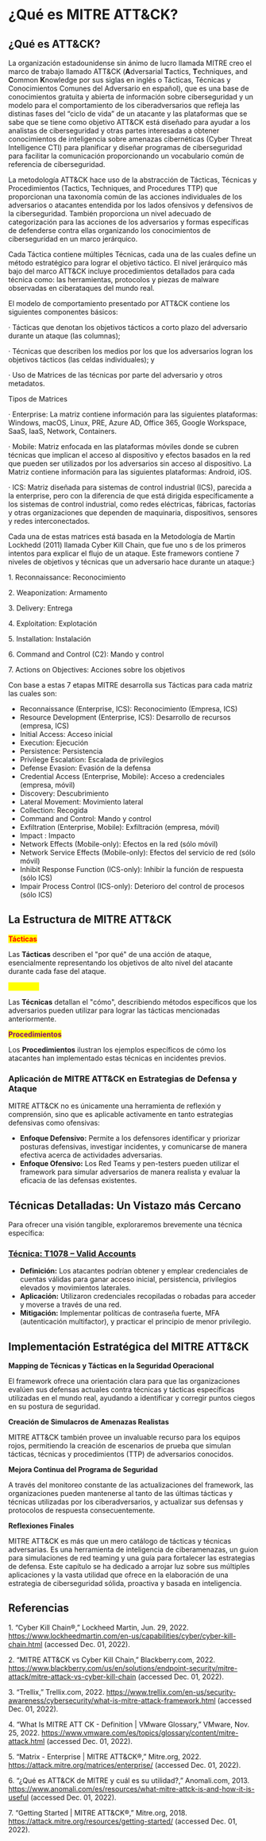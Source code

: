 # ¿Qué es MITRE ATT\&CK?

## ¿Qué es ATT\&CK?

La organización estadounidense sin ánimo de lucro llamada MITRE creo el marco de trabajo llamado ATT\&CK (**A**dversarial **T**actics, **T**echniques, and **C**ommon **K**nowledge por sus siglas en inglés o Tácticas, Técnicas y Conocimientos Comunes del Adversario en español), que es una base de conocimientos gratuita y abierta de información sobre ciberseguridad y un modelo para el comportamiento de los ciberadversarios que refleja las distinas fases del “ciclo de vida” de un atacante y las plataformas que se sabe que se tiene como objetivo ATT\&CK está diseñado para ayudar a los analistas de ciberseguridad y otras partes interesadas a obtener conocimientos de inteligencia sobre amenazas cibernéticas (Cyber Threat Intelligence CTI) para planificar y diseñar programas de ciberseguridad para facilitar la comunicación proporcionando un vocabulario común de referencia de ciberseguridad.

La metodología ATT\&CK hace uso de la abstracción de Tácticas, Técnicas y Procedimientos (Tactics, Techniques, and Procedures TTP) que proporcionan una taxonomía común de las acciones individuales de los adversarios o atacantes entendida por los lados ofensivos y defensivos de la ciberseguridad. También proporciona un nivel adecuado de categorización para las acciones de los adversarios y formas específicas de defenderse contra ellas organizando los conocimientos de ciberseguridad en un marco jerárquico.

Cada Táctica contiene múltiples Técnicas, cada una de las cuales define un método estratégico para lograr el objetivo táctico. El nivel jerárquico más bajo del marco ATT\&CK incluye procedimientos detallados para cada técnica como: las herramientas, protocolos y piezas de malware observadas en ciberataques del mundo real.

El modelo de comportamiento presentado por ATT\&CK contiene los siguientes componentes básicos:

· Tácticas que denotan los objetivos tácticos a corto plazo del adversario durante un ataque (las columnas);

· Técnicas que describen los medios por los que los adversarios logran los objetivos tácticos (las celdas individuales); y

· Uso de Matrices de las técnicas por parte del adversario y otros metadatos.

Tipos de Matrices

· Enterprise: La matriz contiene información para las siguientes plataformas: Windows, macOS, Linux, PRE, Azure AD, Office 365, Google Workspace, SaaS, IaaS, Network, Containers.

· Mobile: Matriz enfocada en las plataformas móviles donde se cubren técnicas que implican el acceso al dispositivo y efectos basados en la red que pueden ser utilizados por los adversarios sin acceso al dispositivo. La Matriz contiene información para las siguientes plataformas: Android, iOS.

· ICS: Matriz diseñada para sistemas de control industrial (ICS), parecida a la enterprise, pero con la diferencia de que está dirigida específicamente a los sistemas de control industrial, como redes eléctricas, fábricas, factorías y otras organizaciones que dependen de maquinaria, dispositivos, sensores y redes interconectados.

Cada una de estas matrices está basada en la Metodología de Martin Lockhedd (2011) llamada Cyber Kill Chain, que fue uno s de los primeros intentos para explicar el flujo de un ataque. Este framewors contiene 7 niveles de objetivos y técnicas que un adversario hace durante un ataque:}

1\. Reconnaissance: Reconocimiento

2\. Weaponization: Armamento

3\. Delivery: Entrega

4\. Exploitation: Explotación

5\. Installation: Instalación

6\. Command and Control (C2): Mando y control

7\. Actions on Objectives: Acciones sobre los objetivos

Con base a estas 7 etapas MITRE desarrolla sus Tácticas para cada matriz las cuales son:

* Reconnaissance (Enterprise, ICS): Reconocimiento (Empresa, ICS)
* Resource Development (Enterprise, ICS): Desarrollo de recursos (empresa, ICS)
* Initial Access: Acceso inicial
* Execution: Ejecución
* Persistence: Persistencia
* Privilege Escalation: Escalada de privilegios
* Defense Evasion: Evasión de la defensa
* Credential Access (Enterprise, Mobile): Acceso a credenciales (empresa, móvil)
* Discovery: Descubrimiento
* Lateral Movement: Movimiento lateral
* Collection: Recogida
* Command and Control: Mando y control
* Exfiltration (Enterprise, Mobile): Exfiltración (empresa, móvil)
* Impact : Impacto
* Network Effects (Mobile-only): Efectos en la red (sólo móvil)
* Network Service Effects (Mobile-only): Efectos del servicio de red (sólo móvil)
* Inhibit Response Function (ICS-only): Inhibir la función de respuesta (sólo ICS)
* Impair Process Control (ICS-only): Deterioro del control de procesos (sólo ICS)

## **La Estructura de MITRE ATT\&CK**

<mark style="color:red;">**Tácticas**</mark>

Las **Tácticas** describen el "por qué" de una acción de ataque, esencialmente representando los objetivos de alto nivel del atacante durante cada fase del ataque.

<mark style="color:yellow;">**Técnicas**</mark>

Las **Técnicas** detallan el "cómo", describiendo métodos específicos que los adversarios pueden utilizar para lograr las tácticas mencionadas anteriormente.

<mark style="color:purple;">**Procedimientos**</mark>

Los **Procedimientos** ilustran los ejemplos específicos de cómo los atacantes han implementado estas técnicas en incidentes previos.

### **Aplicación de MITRE ATT\&CK en Estrategias de Defensa y Ataque**

MITRE ATT\&CK no es únicamente una herramienta de reflexión y comprensión, sino que es aplicable activamente en tanto estrategias defensivas como ofensivas:

* **Enfoque Defensivo:** Permite a los defensores identificar y priorizar posturas defensivas, investigar incidentes, y comunicarse de manera efectiva acerca de actividades adversarias.
* **Enfoque Ofensivo:** Los Red Teams y pen-testers pueden utilizar el framework para simular adversarios de manera realista y evaluar la eficacia de las defensas existentes.

## **Técnicas Detalladas: Un Vistazo más Cercano**

Para ofrecer una visión tangible, exploraremos brevemente una técnica específica:

### [**Técnica: T1078 – Valid Accounts**](https://attack.mitre.org/techniques/T1078/)

* **Definición:** Los atacantes podrían obtener y emplear credenciales de cuentas válidas para ganar acceso inicial, persistencia, privilegios elevados y movimientos laterales.
* **Aplicación:** Utilizaron credenciales recopiladas o robadas para acceder y moverse a través de una red.
* **Mitigación:** Implementar políticas de contraseña fuerte, MFA (autenticación multifactor), y practicar el principio de menor privilegio.

## **Implementación Estratégica del MITRE ATT\&CK**

**Mapping de Técnicas y Tácticas en la Seguridad Operacional**

El framework ofrece una orientación clara para que las organizaciones evalúen sus defensas actuales contra técnicas y tácticas específicas utilizadas en el mundo real, ayudando a identificar y corregir puntos ciegos en su postura de seguridad.

**Creación de Simulacros de Amenazas Realistas**

MITRE ATT\&CK también provee un invaluable recurso para los equipos rojos, permitiendo la creación de escenarios de prueba que simulan tácticas, técnicas y procedimientos (TTP) de adversarios conocidos.

**Mejora Continua del Programa de Seguridad**

A través del monitoreo constante de las actualizaciones del framework, las organizaciones pueden mantenerse al tanto de las últimas tácticas y técnicas utilizadas por los ciberadversarios, y actualizar sus defensas y protocolos de respuesta consecuentemente.

**Reflexiones Finales**

MITRE ATT\&CK es más que un mero catálogo de tácticas y técnicas adversarias. Es una herramienta de inteligencia de ciberamenazas, un guion para simulaciones de red teaming y una guía para fortalecer las estrategias de defensa. Este capítulo se ha dedicado a arrojar luz sobre sus múltiples aplicaciones y la vasta utilidad que ofrece en la elaboración de una estrategia de ciberseguridad sólida, proactiva y basada en inteligencia.





## Referencias

1\. “Cyber Kill Chain®,” Lockheed Martin, Jun. 29, 2022. https://www.lockheedmartin.com/en-us/capabilities/cyber/cyber-kill-chain.html (accessed Dec. 01, 2022).

2\. “MITRE ATT\&CK vs Cyber Kill Chain,” Blackberry.com, 2022. https://www.blackberry.com/us/en/solutions/endpoint-security/mitre-attack/mitre-attack-vs-cyber-kill-chain (accessed Dec. 01, 2022).

3\. “Trellix,” Trellix.com, 2022. https://www.trellix.com/en-us/security-awareness/cybersecurity/what-is-mitre-attack-framework.html (accessed Dec. 01, 2022).

4\. “What Is MITRE ATT CK - Definition | VMware Glossary,” VMware, Nov. 25, 2022. https://www.vmware.com/es/topics/glossary/content/mitre-attack.html (accessed Dec. 01, 2022).

5\. “Matrix - Enterprise | MITRE ATT\&CK®,” Mitre.org, 2022. https://attack.mitre.org/matrices/enterprise/ (accessed Dec. 01, 2022).

6\. “¿Qué es ATT\&CK de MITRE y cuál es su utilidad?,” Anomali.com, 2013. https://www.anomali.com/es/resources/what-mitre-attck-is-and-how-it-is-useful (accessed Dec. 01, 2022).

7\. “Getting Started | MITRE ATT\&CK®,” Mitre.org, 2018. https://attack.mitre.org/resources/getting-started/ (accessed Dec. 01, 2022).
